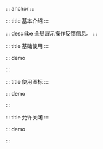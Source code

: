 ::: anchor
:::

::: title 基本介绍
:::

::: describe 全局展示操作反馈信息。
:::

::: title 基础使用
:::

::: demo

<template>
    <lay-notice-bar text="要不要作为我的家人，搬来我家。" mode="link"></lay-notice-bar>
</template>

<script>
import { layer } from "@layui/layer-vue"

export default {
  setup() {

    return {
    }
  }
}
</script>

:::

::: title 使用图标
:::

::: demo

<template>
    <lay-notice-bar leftIcon="layui-icon-mute" text="要不要作为我的家人, 搬来我家" mode="closeable"></lay-notice-bar>
</template>

<script>
import { ref } from "vue"

export default {
  setup() {

    return {
    }
  }
}
</script>

:::


::: title 允许关闭
:::

::: demo

<template>
    <lay-notice-bar leftIcon="layui-icon-mute" rightIcon="layui-icon-close" text="多的是你不知道的事" mode="closeable"></lay-notice-bar>
</template>

<script>
import { ref } from "vue"

export default {
  setup() {

    const visible = ref(true);

    return {
        visible
    }
  }
}
</script>

:::